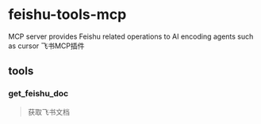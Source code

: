 # feishu-tools-mcp
MCP server provides Feishu related operations to AI encoding agents such as cursor  飞书MCP插件

## tools 
### get_feishu_doc
> 获取飞书文档
